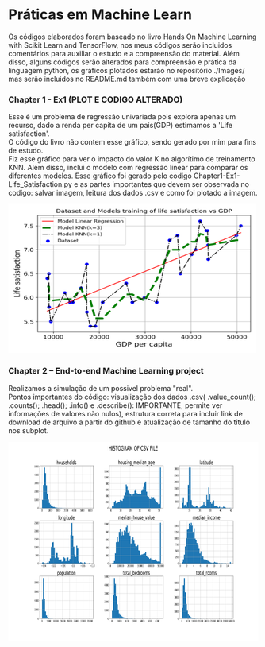 # Práticas em Machine Learn 
Os códigos elaborados foram baseado no livro Hands On Machine Learning with Scikit Learn and TensorFlow, nos meus códigos serão incluidos comentários para auxiliar o estudo e a compreensão do material.
Além disso, alguns códigos serão alterados para compreensão e prática da linguagem python, os gráficos plotados estarão no repositório ./Images/ mas serão incluidos no README.md também com uma breve explicação

[](https://raw.githubusercontent.com/EwertonPSA/Practices_Machine_Learn/master/Book_Hands_On_ML/Images/life%20satisfaction%20vs%20GDP.png=)

### Chapter 1 - Ex1 (PLOT E CODIGO ALTERADO)
Esse é um problema de regressão univariada pois explora apenas um recurso, dado a renda per capita de um pais(GDP) estimamos a 'Life satisfaction'. <br/>
O código do livro não contem esse gráfico, sendo gerado por mim para fins de estudo.<br/>
Fiz esse gráfico para ver o impacto do valor K no algorítimo de treinamento KNN. Além disso, inclui o modelo com regressão linear para comparar os diferentes modelos. Esse gráfico foi gerado pelo codigo Chapter1-Ex1-Life_Satisfaction.py e as partes importantes que devem ser observada no codigo: salvar imagem, leitura dos dados .csv e como foi plotado a imagem. 

<img src="https://raw.githubusercontent.com/EwertonPSA/Practices_Machine_Learn/master/Book_Hands_On_ML/Images/Chapter1_Fundamentals/life%20satisfaction%20vs%20GDP.png" width="500" height="300" />

### Chapter 2 – End-to-end Machine Learning project
Realizamos a simulação de um possivel problema "real".<br/>
Pontos importantes do código: visualização dos dados .csv( .value_count(); .counts(); .head(); .info() e .describe(): IMPORTANTE, permite ver informações de valores não nulos), estrutura correta para incluir link de download de arquivo a partir do github e atualização de tamanho do titulo nos subplot.

<img src="https://raw.githubusercontent.com/EwertonPSA/Practices_Machine_Learn/master/Book_Hands_On_ML/Images/end_to_end_project/attribute_histogram_plots.png" width="1700" height="400" />

